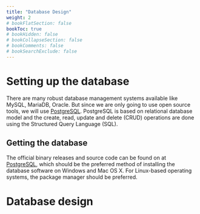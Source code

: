 ```yaml
---
title: "Database Design"
weight: 2
# bookFlatSection: false
bookToc: true
# bookHidden: false
# bookCollapseSection: false
# bookComments: false
# bookSearchExclude: false
---
```


# Setting up the database

There are many robust database management systems available like MySQL, MariaDB,
Oracle. But since we are only going to use open source tools, we will use
[PostgreSQL](http://www.postgresql.org). PostgreSQL is based on relational database
model and the create, read, update and delete (CRUD) operations are done using the
Structured Query Language (SQL).

## Getting the database
The official binary releases and source code can be found on at
[PostgreSQL](http://www.postgresql.org), which should be the preferred method of
installing the database software on Windows and Mac OS X. For Linux-based operating
systems, the package manager should be preferred.

# Database design
